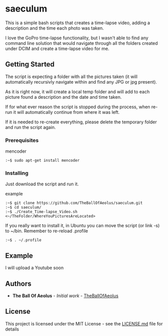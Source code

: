 # saeculum

This is a simple bash scripts that creates a time-lapse video, adding a description and the time each photo was taken.

I love the GoPro time-lapse functionality, but I wasn't able to find any command line solution that would navigate through all the folders created under DCIM and create a time-lapse video for me.

## Getting Started

The script is expecting a folder with all the pictures taken (it will automatically recursivly navigate within and find any JPG or jpg present).

As it is right now, it will create a local temp folder and will add to each picture found a description and the date and time taken.

If for what ever reason the script is stopped during the process, when re-run it will automatically continue from where it was left.

If it is needed to re-create everything, please delete the temporary folder and run the script again.

### Prerequisites

mencoder

```
:~$ sudo apt-get install mencoder
```

### Installing

Just download the script and run it.

example
```
:~$ git clone https://github.com/TheBallOfAeolus/saeculum.git
:~$ cd saeculum/
:~$ ./Create_Time-lapse_Video.sh <~/TheFolder/WhereYouPicturesAreLocated>
```

If you really want to install it, in Ubuntu you can move the script (or link -s) to ~/bin.
Remember to re-reload .profile
```
:~$ . ~/.profile
```
## Example

I will upload a Youtube soon

## Authors

* **The Ball Of Aeolus** - *Initial work* - [TheBallOfAeolus](https://github.com/TheBallOfAeolus)

## License

This project is licensed under the MIT License - see the [LICENSE.md](LICENSE.md) file for details


